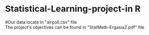 # Statistical-Learning-project-in R
#Our data locate in "airpoll.csv" file 
<br /> The project's objectives can be found in "StatMath-Ergasia2.pdf" file
